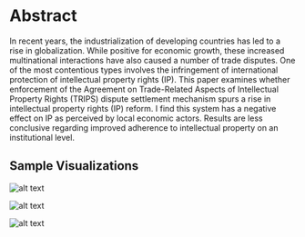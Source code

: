 # Abstract

In recent years, the industrialization of developing countries has led to a rise in globalization.
While positive for economic growth, these increased multinational interactions have also
caused a number of trade disputes. One of the most contentious types involves the
infringement of international protection of intellectual property rights (IP). This paper
examines whether enforcement of the Agreement on Trade-Related Aspects of Intellectual
Property Rights (TRIPS) dispute settlement mechanism spurs a rise in intellectual property
rights (IP) reform. I find this system has a negative effect on IP as perceived by
local economic actors. Results are less conclusive regarding improved adherence to intellectual property on an institutional level. 

## Sample Visualizations
![alt text](https://github.com/amawest/undergrad-thesis-R/blob/master/Visualizations/Normal_Dist_Check_1.png?raw=true)

![alt text](https://github.com/amawest/undergrad-thesis-R/blob/master/Visualizations/world-map-geospatial.png?raw=true)

![alt text](https://github.com/amawest/undergrad-thesis-R/blob/master/Visualizations/China-vars-over-time.png?raw=true)
